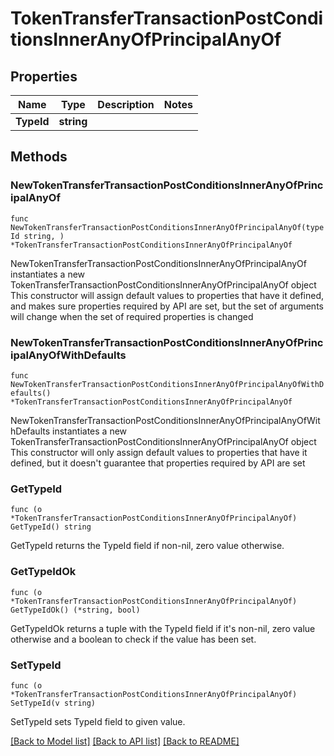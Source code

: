 # TokenTransferTransactionPostConditionsInnerAnyOfPrincipalAnyOf

## Properties

Name | Type | Description | Notes
------------ | ------------- | ------------- | -------------
**TypeId** | **string** |  | 

## Methods

### NewTokenTransferTransactionPostConditionsInnerAnyOfPrincipalAnyOf

`func NewTokenTransferTransactionPostConditionsInnerAnyOfPrincipalAnyOf(typeId string, ) *TokenTransferTransactionPostConditionsInnerAnyOfPrincipalAnyOf`

NewTokenTransferTransactionPostConditionsInnerAnyOfPrincipalAnyOf instantiates a new TokenTransferTransactionPostConditionsInnerAnyOfPrincipalAnyOf object
This constructor will assign default values to properties that have it defined,
and makes sure properties required by API are set, but the set of arguments
will change when the set of required properties is changed

### NewTokenTransferTransactionPostConditionsInnerAnyOfPrincipalAnyOfWithDefaults

`func NewTokenTransferTransactionPostConditionsInnerAnyOfPrincipalAnyOfWithDefaults() *TokenTransferTransactionPostConditionsInnerAnyOfPrincipalAnyOf`

NewTokenTransferTransactionPostConditionsInnerAnyOfPrincipalAnyOfWithDefaults instantiates a new TokenTransferTransactionPostConditionsInnerAnyOfPrincipalAnyOf object
This constructor will only assign default values to properties that have it defined,
but it doesn't guarantee that properties required by API are set

### GetTypeId

`func (o *TokenTransferTransactionPostConditionsInnerAnyOfPrincipalAnyOf) GetTypeId() string`

GetTypeId returns the TypeId field if non-nil, zero value otherwise.

### GetTypeIdOk

`func (o *TokenTransferTransactionPostConditionsInnerAnyOfPrincipalAnyOf) GetTypeIdOk() (*string, bool)`

GetTypeIdOk returns a tuple with the TypeId field if it's non-nil, zero value otherwise
and a boolean to check if the value has been set.

### SetTypeId

`func (o *TokenTransferTransactionPostConditionsInnerAnyOfPrincipalAnyOf) SetTypeId(v string)`

SetTypeId sets TypeId field to given value.



[[Back to Model list]](../README.md#documentation-for-models) [[Back to API list]](../README.md#documentation-for-api-endpoints) [[Back to README]](../README.md)


